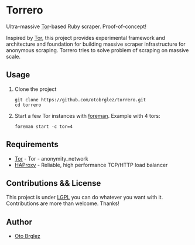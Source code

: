 # Torrero

Ultra-massive [Tor](tor)-based Ruby scraper. Proof-of-concept!

Inspired by [Tor](tor), this project provides experimental framework and architecture and foundation for building massive scraper infrastructure for anonymous scraping. Torrero tries to solve problem of scraping on massive scale.

## Usage

1. Clone the project

    ```
    git clone https://github.com/otobrglez/torrero.git
    cd torrero
    ```

2. Start a few Tor instances with [foreman](foreman). Example with 4 tors:

    ```
    foreman start -c tor=4
    ```

## Requirements

- [Tor](tor) - Tor - anonymity_network
- [HAProxy](haproxy) - Reliable, high performance TCP/HTTP load balancer

## Contributions && License

This project is under [LGPL](https://www.gnu.org/licenses/lgpl.html) you can do whatever you want with it. Contributions are more than welcome. Thanks!

## Author

- [Oto Brglez](https://github.com/otobrglez)

[tor]:https://www.torproject.org
[foreman]:http://ddollar.github.io/foreman/
[privoxy]:http://www.privoxy.org
[redis]:https://www.rabbitmq.com
[mongodb]:https://www.mongodb.org
[haproxy]:http://haproxy.1wt.eu/
